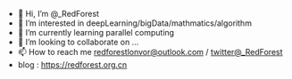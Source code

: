 
- 👋 Hi, I’m @_RedForest
- 👀 I’m interested in deepLearning/bigData/mathmatics/algorithm
- 🌱 I’m currently learning parallel computing 
- 💞️ I’m looking to collaborate on ...
- 📫 How to reach me redforestlonvor@outlook.com / [twitter@_RedForest](https://twitter.com/__RedForest)
- blog : https://redforest.org.cn

<!---
RedForestLonvor/RedForestLonvor is a ✨ special ✨ repository because its `README.md` (this file) appears on your GitHub profile.
You can click the Preview link to take a look at your changes.
--->

